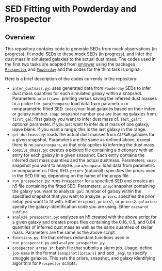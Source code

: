 # SED Fitting with Powderday and Prospector
## Overview
This repository contains code to generate SEDs from mock observations (in progress), fit model SEDs to these mock SEDs (in progress), and infer the dust mass in simulated galaxies to the actual dust mass. The codes used in the first two tasks are adapted from [smlower](https://github.com/smlower/prospector_tutorial) using the packages [```Prospector```](https://github.com/bd-j/prospector) and [```Powderday```](https://github.com/dnarayanan/powderday) and the codes for the third task is original. 

Here is a brief description of the codes currently in the repository:
- ```infer_dustmass.py```: uses generated data from ```Powderday``` SEDs to infer dust mass quantiles for each simulated galaxy within a snapshot. Parameters: ```print/save```: printing versus saving the inferred dust masses to a pickle file. ```para/nonpara```: load data from parametric or nonparametric fitted SED. ```index/num```: load galaxies based on their index or galaxy number. ```snap```: snapshot number you are loading galaxies from. ```first_gal```: first galaxy you want to infer dust mass of. ```last_gal*```: optional parameter. If you just want to infer dust mass of one galaxy, leave blank. If you want a range, this is the last galaxy in the range.
- ```get_dustmass.py```: loads the actual dust masses from ```CAESAR``` galaxies for a given snapshot. Parameters are the same as defined above, except there is no ```para/nonpara```, as that only applies to inferring the dust mass.
- ```compile_dmass.py```: creates a pickled file containing a dictionary with an entry for each galaxy in a given snapshot. Each entry contains the inferred dust mass quantiles and the actual dustmass. Parameters: ```snap```: snapshot you want to analyze. ```para/nonpara```: load data from parametric or nonparametric fitted SED. ```priors``` (optional): specifies the priors used in the SED fitting, depending on the name of the props file.
- ```run_prospector.py```: runs ```Prospector``` for a specified SED and creates an h5 file containing the fitted SED. Parameters: ```snap```: snapshot containing the galaxy you want to analyze. ```gal```: number of galaxy within the specified snapshot that you want to analyze. ```priors```: specifies the prior setup you want to fit with. Either ```original```, ```priors1```, or ```priors2```. ```galaxies```: specify the galaxy-identification code you are using. Either ```caesar```or ```subfind```.
- ```analyze_prospector.py```: analyzes an h5 created with the above script for a given galaxy and creates props files containing the 0.16, 0.5, and 0.84 quantiles of inferred dust mass as well as the same quantiles of stellar mass. Parameters are the same as the above script.
- ```functions.py```: file that defines redundant functions used in ```run_prospector.py``` and ```analyze_prospector.py```.
- ```prospector_array.sh```: bash file that submits a slurm job. Usage: define ```job-name``` in the format ```[snapshot][priors]``` and add ```_smgl``` to specify smuggle galaxies. This sets the priors, snapshot, and galaxy identifying algorithm for ```Prospector``` scripts.
